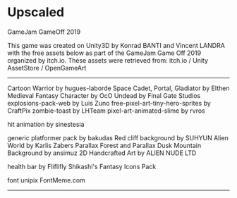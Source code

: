 # Upscaled
GameJam GameOff 2019

This game was created on Unity3D by Konrad BANTI and Vincent LANDRA with the free assets below as part of the GameJam Game Off 2019 organized by itch.io.
These assets were retrieved from: itch.io / Unity AssetStore / OpenGameArt

-------------------------------------------------------------------------

Cartoon Warrior by hugues-laborde
Space Cadet, Portal, Gladiator by Elthen
Medieval Fantasy Character by OcO
Undead by Final Gate Studios
explosions-pack-web by Luis Zuno
free-pixel-art-tiny-hero-sprites by CraftPix 
zombie-toast by LHTeam
pixel-art-animated-slime by rvros

hit animation by sinestesia

generic platformer pack by bakudas
Red cliff background by SUHYUN
Alien World by Karlis Zabers
Parallax Forest and Parallax Dusk Mountain Background by ansimuz
2D Handcrafted Art by ALIEN NUDE LTD

health bar by Fliflifly
Shikashi's Fantasy Icons Pack

font unipix
FontMeme.com

-------------------------------------------------------------------------

